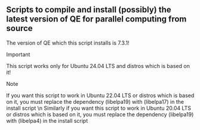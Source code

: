 ## Scripts to compile and install (possibly) the latest version of QE for parallel computing from source

The version of QE which this script installs is 7.3.1!

> [!IMPORTANT]  
> This script works only for Ubuntu 24.04 LTS and distros which is based on it!

> [!NOTE]  
> If you want this script to work in Ubuntu 22.04 LTS or distros which is based on it, you must replace the dependency (libelpa19) with (libelpa17) in the install script \n Similarly if you want this script to work in Ubuntu 20.04 LTS or distros which is based on it, you must replace the dependency (libelpa19) with (libelpa4) in the install script
